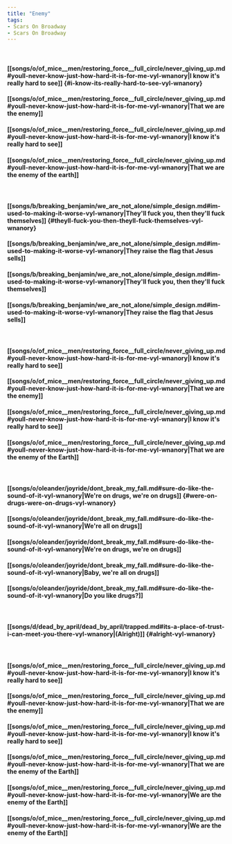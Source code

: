 ```yaml
---
title: "Enemy"
tags:
- Scars On Broadway
- Scars On Broadway
---
```

&nbsp;
#### [[songs/o/of_mice__men/restoring_force__full_circle/never_giving_up.md#youll-never-know-just-how-hard-it-is-for-me-vyl-wnanory|I know it's really hard to see]] {#i-know-its-really-hard-to-see-vyl-wnanory}
#### [[songs/o/of_mice__men/restoring_force__full_circle/never_giving_up.md#youll-never-know-just-how-hard-it-is-for-me-vyl-wnanory|That we are the enemy]]
#### [[songs/o/of_mice__men/restoring_force__full_circle/never_giving_up.md#youll-never-know-just-how-hard-it-is-for-me-vyl-wnanory|I know it's really hard to see]]
#### [[songs/o/of_mice__men/restoring_force__full_circle/never_giving_up.md#youll-never-know-just-how-hard-it-is-for-me-vyl-wnanory|That we are the enemy of the earth]]
&nbsp;
#### [[songs/b/breaking_benjamin/we_are_not_alone/simple_design.md#im-used-to-making-it-worse-vyl-wnanory|They'll fuck you, then they'll fuck themselves]] {#theyll-fuck-you-then-theyll-fuck-themselves-vyl-wnanory}
#### [[songs/b/breaking_benjamin/we_are_not_alone/simple_design.md#im-used-to-making-it-worse-vyl-wnanory|They raise the flag that Jesus sells]]
#### [[songs/b/breaking_benjamin/we_are_not_alone/simple_design.md#im-used-to-making-it-worse-vyl-wnanory|They'll fuck you, then they'll fuck themselves]]
#### [[songs/b/breaking_benjamin/we_are_not_alone/simple_design.md#im-used-to-making-it-worse-vyl-wnanory|They raise the flag that Jesus sells]]
&nbsp;
#### [[songs/o/of_mice__men/restoring_force__full_circle/never_giving_up.md#youll-never-know-just-how-hard-it-is-for-me-vyl-wnanory|I know it's really hard to see]]
#### [[songs/o/of_mice__men/restoring_force__full_circle/never_giving_up.md#youll-never-know-just-how-hard-it-is-for-me-vyl-wnanory|That we are the enemy]]
#### [[songs/o/of_mice__men/restoring_force__full_circle/never_giving_up.md#youll-never-know-just-how-hard-it-is-for-me-vyl-wnanory|I know it's really hard to see]]
#### [[songs/o/of_mice__men/restoring_force__full_circle/never_giving_up.md#youll-never-know-just-how-hard-it-is-for-me-vyl-wnanory|That we are the enemy of the Earth]]
&nbsp;
#### [[songs/o/oleander/joyride/dont_break_my_fall.md#sure-do-like-the-sound-of-it-vyl-wnanory|We're on drugs, we're on drugs]] {#were-on-drugs-were-on-drugs-vyl-wnanory}
#### [[songs/o/oleander/joyride/dont_break_my_fall.md#sure-do-like-the-sound-of-it-vyl-wnanory|We're all on drugs]]
#### [[songs/o/oleander/joyride/dont_break_my_fall.md#sure-do-like-the-sound-of-it-vyl-wnanory|We're on drugs, we're on drugs]]
#### [[songs/o/oleander/joyride/dont_break_my_fall.md#sure-do-like-the-sound-of-it-vyl-wnanory|Baby, we're all on drugs]]
#### [[songs/o/oleander/joyride/dont_break_my_fall.md#sure-do-like-the-sound-of-it-vyl-wnanory|Do you like drugs?]]
&nbsp;
#### [[songs/d/dead_by_april/dead_by_april/trapped.md#its-a-place-of-trust-i-can-meet-you-there-vyl-wnanory|(Alright)]] {#alright-vyl-wnanory}
&nbsp;
#### [[songs/o/of_mice__men/restoring_force__full_circle/never_giving_up.md#youll-never-know-just-how-hard-it-is-for-me-vyl-wnanory|I know it's really hard to see]]
#### [[songs/o/of_mice__men/restoring_force__full_circle/never_giving_up.md#youll-never-know-just-how-hard-it-is-for-me-vyl-wnanory|That we are the enemy]]
#### [[songs/o/of_mice__men/restoring_force__full_circle/never_giving_up.md#youll-never-know-just-how-hard-it-is-for-me-vyl-wnanory|I know it's really hard to see]]
#### [[songs/o/of_mice__men/restoring_force__full_circle/never_giving_up.md#youll-never-know-just-how-hard-it-is-for-me-vyl-wnanory|That we are the enemy of the Earth]]
#### [[songs/o/of_mice__men/restoring_force__full_circle/never_giving_up.md#youll-never-know-just-how-hard-it-is-for-me-vyl-wnanory|We are the enemy of the Earth]]
#### [[songs/o/of_mice__men/restoring_force__full_circle/never_giving_up.md#youll-never-know-just-how-hard-it-is-for-me-vyl-wnanory|We are the enemy of the Earth]]
